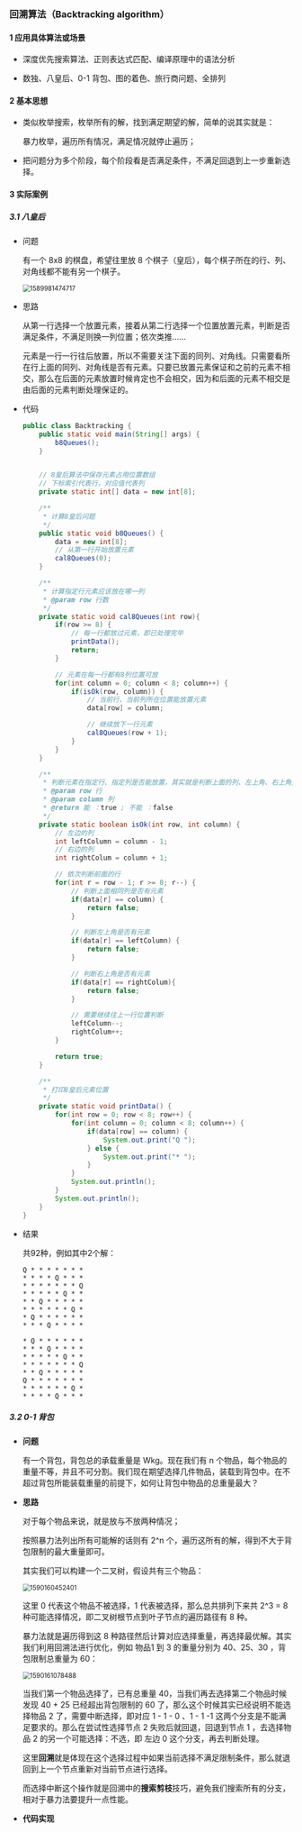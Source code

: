 ### 回溯算法（Backtracking algorithm）

#### 1 应用具体算法或场景

* 深度优先搜索算法、正则表达式匹配、编译原理中的语法分析

* 数独、八皇后、0-1 背包、图的着色、旅行商问题、全排列

#### 2 基本思想

* 类似枚举搜索，枚举所有的解，找到满足期望的解，简单的说其实就是：

  暴力枚举，遍历所有情况，满足情况就停止遍历；

* 把问题分为多个阶段，每个阶段看是否满足条件，不满足回退到上一步重新选择。

#### 3 实际案例

##### 3.1 八皇后

* 问题

  有一个 8x8 的棋盘，希望往里放 8 个棋子（皇后），每个棋子所在的行、列、对角线都不能有另一个棋子。

  <img src="images.assets/1589981474717.png" alt="1589981474717" style="zoom:80%;" />

* 思路

  从第一行选择一个放置元素，接着从第二行选择一个位置放置元素，判断是否满足条件，不满足则换一列位置；依次类推……

  元素是一行一行往后放置，所以不需要关注下面的同列、对角线。只需要看所在行上面的同列、对角线是否有元素。只要已放置元素保证和之前的元素不相交，那么在后面的元素放置时候肯定也不会相交，因为和后面的元素不相交是由后面的元素判断处理保证的。

* 代码

  ```java
  public class Backtracking {
      public static void main(String[] args) {
          b8Queues();
      }
  
  
      // 8皇后算法中保存元素占用位置数组
      // 下标索引代表行，对应值代表列
      private static int[] data = new int[8];
  
      /**
       * 计算8皇后问题
       */
      public static void b8Queues() {
          data = new int[8];
          // 从第一行开始放置元素
          cal8Queues(0);
      }
  
      /**
       * 计算指定行元素应该放在哪一列
       * @param row 行数
       */
      private static void cal8Queues(int row){
          if(row >= 8) {
              // 每一行都放过元素，即已处理完毕
              printData();
              return;
          }
  
          // 元素在每一行都有8列位置可放
          for(int column = 0; column < 8; column++) {
              if(isOk(row, column)) {
                  // 当前行、当前列所在位置能放置元素
                  data[row] = column;
  
                  // 继续放下一行元素
                  cal8Queues(row + 1);
              }
          }
      }
  
      /**
       * 判断元素在指定行、指定列是否能放置，其实就是判断上面的列、左上角、右上角对应位置是否有元素
       * @param row 行
       * @param column 列
       * @return 能 ：true ; 不能 ：false
       */
      private static boolean isOk(int row, int column) {
          // 左边的列
          int leftColumn = column - 1;
          // 右边的列
          int rightColum = column + 1;
  
          // 依次判断前面的行
          for(int r = row - 1; r >= 0; r--) {
              // 判断上面相同列是否有元素
              if(data[r] == column) {
                  return false;
              }
  
              // 判断左上角是否有元素
              if(data[r] == leftColumn) {
                  return false;
              }
  
              // 判断右上角是否有元素
              if(data[r] == rightColum){
                  return false;
              }
  
              // 需要继续往上一行位置判断
              leftColumn--;
              rightColum++;
          }
  
          return true;
      }
  
      /**
       * 打印8皇后元素位置
       */
      private static void printData() {
          for(int row = 0; row < 8; row++) {
              for(int column = 0; column < 8; column++) {
                  if(data[row] == column) {
                      System.out.print("Q ");
                  } else {
                      System.out.print("* ");
                  }
              }
              System.out.println();
          }
          System.out.println();
      }
  }
  ```

* 结果

  共92种，例如其中2个解：

  ```
  Q * * * * * * * 
  * * * * Q * * * 
  * * * * * * * Q 
  * * * * * Q * * 
  * * Q * * * * * 
  * * * * * * Q * 
  * Q * * * * * * 
  * * * Q * * * * 
  
  * Q * * * * * * 
  * * * Q * * * * 
  * * * * * Q * * 
  * * * * * * * Q 
  * * Q * * * * * 
  Q * * * * * * * 
  * * * * * * Q * 
  * * * * Q * * * 
  
  ```

##### 3.2 0-1 背包

* **问题**

  有一个背包，背包总的承载重量是 Wkg。现在我们有 n 个物品，每个物品的重量不等，并且不可分割。我们现在期望选择几件物品，装载到背包中。在不超过背包所能装载重量的前提下，如何让背包中物品的总重量最大？

* **思路**

  对于每个物品来说，就是放与不放两种情况；
  
  按照暴力法列出所有可能解的话则有 2^n 个，遍历这所有的解，得到不大于背包限制的最大重量即可。
  
  其实我们可以构建一个二叉树，假设共有三个物品：
  
  <img src="images.assets/1590160452401.png" alt="1590160452401" style="zoom:80%;" />
  
  这里 0 代表这个物品不被选择，1 代表被选择，那么总共排列下来共 2^3 = 8 种可能选择情况，即二叉树根节点到叶子节点的遍历路径有 8 种。
  
  暴力法就是遍历得到这 8 种路径然后计算对应选择重量，再选择最优解。其实我们利用回溯法进行优化，例如 物品1 到 3 的重量分别为 40、25、30 ，背包限制总重量为 60：
  
  <img src="images.assets/1590161078488.png" alt="1590161078488" style="zoom:80%;" />
  
  当我们第一个物品选择了，已有总重量 40，当我们再去选择第二个物品时候发现 40 + 25 已经超出背包限制的 60 了，那么这个时候其实已经说明不能选择物品 2 了，需要中断选择，即对应  1 - 1 - 0 、1 - 1 -1  这两个分支是不能满足要求的。那么在尝试性选择节点 2 失败后就回退，回退到节点 1 ，去选择物品 2 的另一个可能选择：不选，即 左边 0 这个分支，再去判断处理。
  
  这里**回溯**就是体现在这个选择过程中如果当前选择不满足限制条件，那么就退回到上一个节点重新对当前节点进行选择。
  
  而选择中断这个操作就是回溯中的**搜索剪枝**技巧，避免我们搜索所有的分支，相对于暴力法要提升一点性能。

* **代码实现**

  